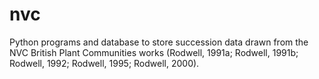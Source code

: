# nvc
Python programs and database to store succession data drawn from the NVC British Plant Communities works (Rodwell, 1991a; Rodwell, 1991b; Rodwell, 1992; Rodwell, 1995; Rodwell, 2000).

